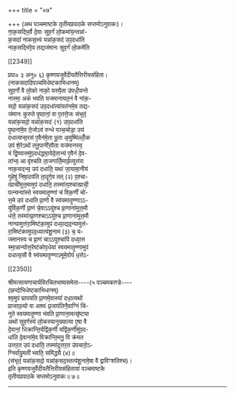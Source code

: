 +++
title = "०७"

+++
(अथ पञ्चमाष्टके तृतीयप्रपाठके सप्तमोऽनुवाकः)।  
ना॒क॒सद्भि॒र्वै दे॒वाः सुव॒र्गं लो॒कमा॑य॒न्तन्ना॑-  
क॒सदां॑ नाकस॒त्त्वं यन्ना॑क॒सद॑ उप॒दधा॑ति  
नाक॒सद्भि॑रे॒व तद्यज॑मानः सुव॒र्गं लो॒कमे॑ति

[[2349]]

प्रपा० ३ अनु० ६) कृष्णयजुर्वेदीयतैत्तिरीयसंहिता।  
(नाकसदादिपञ्चविधेष्टकाभिधानम्)  
सुव॒र्गो वै लो॒को नाको॒ यस्यै॒ता उ॑पधी॒यन्ते  
नास्मा॒ अकं॑ भवति यजमानायत॒नं वै ना॑क॒-  
सदो॒ यन्ना॑क॒सद॑ उप॒दधा॑त्या॑यत॑नमे॒व तद्य-  
ज॑मानः कुरुते पृ॒ष्ठानां॒ वा ए॒तत्ते॒जः संभृतं॒  
यन्ना॑क॒सदो॒ यन्ना॑क॒सदः॑ (१) उप॒दधा॑ति  
पृ॒ष्ठना॑मे॒व ते॒जोऽव॑ रुन्धे पञ्च॒चोडा॒ उय॑  
दधात्यप्स॒रस॑ ए॒वैन॑मे॒ता भू॒ता अ॒मुष्मि॑ल्लोँ॒क  
उप॑ शे॒रेऽथो॑ तनू॒पानी॑र॒वैता यज॑मानस्य॒  
यं द्वि॒ष्यात्तमु॑प॒दध॑द्ध्या॒येदे॒ताभ्य॑ ए॒वैनं॑ दे॒व-  
ता॑भ्य॒ आ वृ॑श्चति ता॒जगार्ति॒मार्छ॒त्युत्त॑रा  
नाक॒सद्भ्य॒ उप॑ दधाति॒ यथा॑ जा॒यामा॒नीय॑  
गृ॒हेषु॑ निषा॒दय॑ति ता॒दृगे॒व तत् (२) प॒श्चा-  
त्प्राची॑मुत्त॒मामुप॑ दधाति॒ तस्मा॑त्प॒श्चात्प्राची॒  
पत्न्यन्वा॑स्ते स्वयमातृ॒ण्णां च॑ विक॒र्णीं चो॑-  
त्त॒मे उप॑ दधाति प्रा॒णो वै स्व॑यमातृ॒ण्णाऽऽ-  
यु॑र्विक॒र्णी प्रा॒णं चे॒वाऽऽयु॑श्च प्रा॒णाना॑मुत्त॒मौ  
ध॑त्ते॒ तस्मा॑त्प्रा॒णश्चाऽऽयु॑श्च प्रा॒णाना॑मुत्त॒मौ  
नान्यामुत्त॑रा॒मिष्ट॑का॒मुप॑ दध्या॒द्यद॒न्यामुत्त॑-  
रा॒मिष्ट॑कामुपद॒ध्यात्प॑शू॒नाम (३) च॒ य-  
जमानस्य च प्रा॒णं चाऽऽयुश्चापि॑ दध्या॒त्त  
स्मा॒न्नान्योत्त॒रेष्ट॑कोप॒धेया॑ स्वयमातृ॒ण्णामुप॑  
दधात्य॒सौ वै स्व॑यमातृ॒ण्णाऽमूमे॒वोप॑ ध॒त्तेऽ-

[[2350]]

श्रीमत्सायणाचार्यविरचितभाष्यसमेता----(५ पञ्चमकाण्डे----  
(छन्दोभिधेष्टकाभिधानम्)  
श्व॒मुप॑ घ्रापयति प्रा॒णमे॒वास्यां॑ दधा॒त्यथो॑  
प्राजाप॒त्यो वा अश्वः॑ प्र॒जाप॑तिनै॒वाग्निं चि॑-  
नुते स्वयमातृ॒ण्णा भ॑वति प्रा॒णाना॒मत्सृ॑ष्ट्या  
अथो॑ सुव॒र्गस्य॑ लो॒कस्यानुख्यात्या ए॒षा वै  
दे॒वानां॒ धिक्रा॑न्ति॒र्यद्वि॑क॒र्णी यद्वि॑क॒र्णीमु॑प॒द-  
धा॑ति दे॒वाना॑मे॒व विक्रा॑न्ति॒मनु॒ वि क्र॑मत  
उत्तर॒त उप॑ दधाति॒ तस्मा॑दुत्तर॒त उ॑पचारो॒ऽ-  
ग्निर्वा॑यु॒मती॑ भवति॒ समि॑द्ध्यै (४)॥  
(संभृतं॒ यन्ना॑क॒सदो॒ यन्ना॑क॒सद॒स्तत्प॑शू॒नामे॒षा वै द्वाविꣳशतिश्च)।  
इति कृष्णयजुर्वेदीयतैत्तिरीयसंहितायां पञ्चमाष्टके  
तृतीयप्रपाठके सप्तमोऽनुवाकः॥ ७॥
___________
